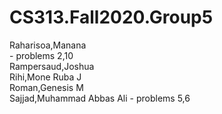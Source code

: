# CS313.Fall2020.Group5


Raharisoa,Manana <br /> - problems 2,10 <br />
Rampersaud,Joshua <br />
Rihi,Mone Ruba J <br />
Roman,Genesis M <br />
Sajjad,Muhammad Abbas Ali  - problems 5,6 <br />
